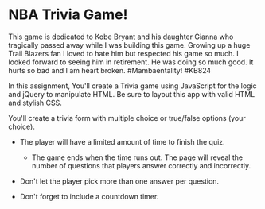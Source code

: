 <h1>NBA Trivia Game!</h1>

This game is dedicated to Kobe Bryant and his daughter Gianna who tragically passed away while I was building this game. Growing up
a huge Trail Blazers fan I loved to hate him but respected his game so much. I looked forward to seeing him in retirement. He was
doing so much good. It hurts so bad and I am heart broken. #Mambaentality! #KB824

In this assignment, You'll create a Trivia game using JavaScript for the logic and jQuery to manipulate HTML. Be sure to layout this app with valid HTML and stylish CSS.

You'll create a trivia form with multiple choice or true/false options (your choice).

* The player will have a limited amount of time to finish the quiz. 

  * The game ends when the time runs out. The page will reveal the number of questions that players answer correctly and incorrectly.

* Don't let the player pick more than one answer per question.

* Don't forget to include a countdown timer.
